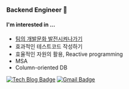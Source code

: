 ### Backend Engineer 👋

#### I'm interested in ...

- [팀의 개발문화 발전시켜나가기](https://taes-k.github.io/2020/04/08/good-development-culture/)
- 효과적인 테스트코드 작성하기
- 효율적인 자원의 활용, Reactive programming
- MSA
- Column-oriented DB

[![Tech Blog Badge](http://img.shields.io/badge/-Tech%20blog-black?style=flat-square&logo=github&link=https://taes-k.github.io/)](https://taes-k.github.io/)
[![Gmail Badge](https://img.shields.io/badge/Gmail-d14836?style=flat-square&logo=Gmail&logoColor=white&link=mailto:cobura12@gmail.com)](mailto:cobura12@gmail.com)
	

  
<!--
**taes-k/taes-k** is a ✨ _special_ ✨ repository because its `README.md` (this file) appears on your GitHub profile.

Here are some ideas to get you started:

- 🔭 I’m currently working on ...
- 🌱 I’m currently learning ...
- 👯 I’m looking to collaborate on ...
- 🤔 I’m looking for help with ...
- 💬 Ask me about ...
- 📫 How to reach me: ...
- 😄 Pronouns: ...
- ⚡ Fun fact: ...
-->
